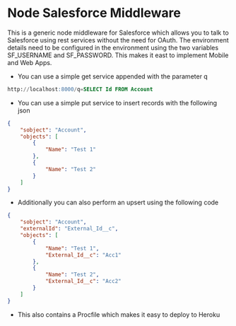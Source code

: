 # Node Salesforce Middleware

This is a generic node middleware for Salesforce which allows you to talk to Salesforce using rest services without the need for OAuth. The environment details need to be configured in the environment using the two variables SF_USERNAME and SF_PASSWORD.
This makes it east to implement Mobile and Web Apps.

 * You can use a simple get service appended with the parameter q
 ```sql
http://localhost:8000/q=SELECT Id FROM Account
```
 * You can use a simple put service to insert records with the following json
```json
{
	"sobject": "Account",
    "objects": [
    	{
        	"Name": "Test 1"
        },
        {
        	"Name": "Test 2"
        }
    ]
}
```

 * Additionally you can also perform an upsert using the following code
```json
{
	"sobject": "Account",
    "externalId": "External_Id__c", 
    "objects": [
    	{
        	"Name": "Test 1",
            "External_Id__c": "Acc1"
        },
        {
        	"Name": "Test 2",
            "External_Id__c": "Acc2"
        }
    ]
}
```
* This also contains a Procfile which makes it easy to deploy to Heroku